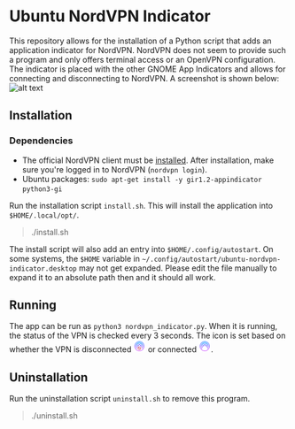 # Ubuntu NordVPN Indicator
This repository allows for the installation of a Python script that adds an application indicator for NordVPN. NordVPN does not seem to provide such a program and only offers terminal access or an OpenVPN configuration. The indicator is placed with the other GNOME App Indicators and allows for connecting and disconnecting to NordVPN. A screenshot is shown below:
![alt text](https://raw.githubusercontent.com/yorickvanzweeden/Ubuntu-NordVPN-Indicator/master/screenshot.png "Screenshot")


## Installation
### Dependencies
  - The official NordVPN client must be [installed](https://nordvpn.com/download/linux/%22).
  After installation, make sure you're logged in to NordVPN (`nordvpn login`).
  - Ubuntu packages: `sudo apt-get install -y gir1.2-appindicator python3-gi`

Run the installation script `install.sh`. This will install the application into
`$HOME/.local/opt/`.
> ./install.sh

The install script will also add an entry into `$HOME/.config/autostart`. On some systems,
the `$HOME` variable in `~/.config/autostart/ubuntu-nordvpn-indicator.desktop` may not get expanded.
Please edit the file manually to expand it to an absolute path then and it should all work.

## Running
The app can be run as `python3 nordvpn_indicator.py`. When it is running, the status of the VPN is checked every 3 seconds. The icon is set based on whether the VPN is disconnected ![alt text](code/nordvpn_disconnected.png "Disconnected logo") or connected  ![alt text](code/nordvpn_connected.png "Connected logo").

## Uninstallation
Run the uninstallation script ```uninstall.sh``` to remove this program.
> ./uninstall.sh
